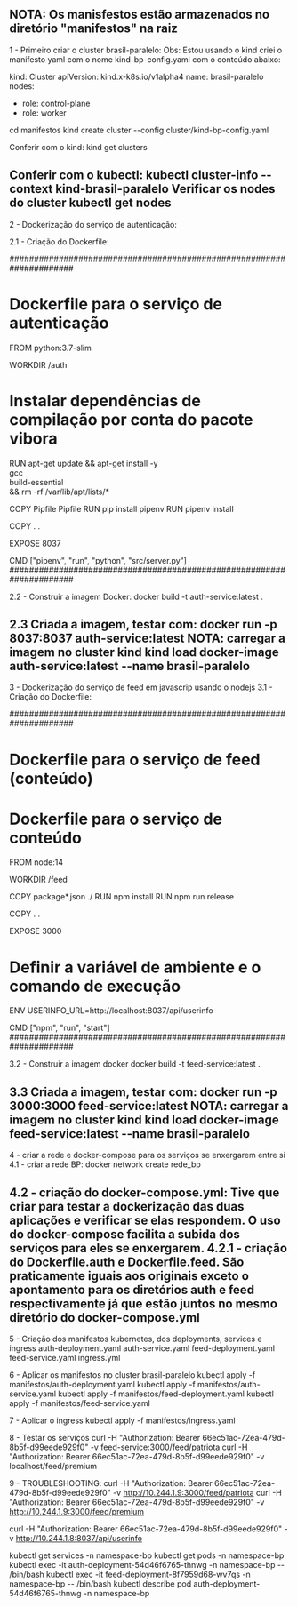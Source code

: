 NOTA: Os manisfestos estão armazenados no diretório "manifestos" na raiz
--------------------------------------------------------------------------------------

1 - Primeiro criar o cluster brasil-paralelo:
Obs: Estou usando o kind
criei o manifesto yaml com o nome kind-bp-config.yaml com o conteúdo abaixo:

kind: Cluster
apiVersion: kind.x-k8s.io/v1alpha4
name: brasil-paralelo
nodes:
- role: control-plane
- role: worker

cd manifestos
kind create cluster --config cluster/kind-bp-config.yaml

Conferir com o kind:
kind get clusters

Conferir com o kubectl:
kubectl cluster-info --context kind-brasil-paralelo
Verificar os nodes do cluster
kubectl get nodes
--------------------------------------------------------------------------------------
2 - Dockerização do serviço de autenticação:

2.1 - Criação do Dockerfile:

#####################################################################
# Dockerfile para o serviço de autenticação
FROM python:3.7-slim

WORKDIR /auth

# Instalar dependências de compilação por conta do pacote vibora
RUN apt-get update && apt-get install -y \
    gcc \
    build-essential \
    && rm -rf /var/lib/apt/lists/*

COPY Pipfile Pipfile
RUN pip install pipenv
RUN pipenv install

COPY . .

EXPOSE 8037

CMD ["pipenv", "run", "python", "src/server.py"]
#####################################################################

2.2 - Construir a imagem Docker:
docker build -t auth-service:latest .

2.3 Criada a imagem, testar com:
docker run -p 8037:8037 auth-service:latest
NOTA: carregar a imagem no cluster kind
kind load docker-image auth-service:latest --name brasil-paralelo
--------------------------------------------------------------------------------------
3 - Dockerização do serviço de feed em javascrip usando o nodejs
3.1 - Criação do Dockerfile:

#####################################################################
# Dockerfile para o serviço de feed (conteúdo)
# Dockerfile para o serviço de conteúdo
FROM node:14

WORKDIR /feed

COPY package*.json ./
RUN npm install
RUN npm run release

COPY . .

EXPOSE 3000

# Definir a variável de ambiente e o comando de execução
ENV USERINFO_URL=http://localhost:8037/api/userinfo

CMD ["npm", "run", "start"]
#####################################################################

3.2 - Construir a imagem docker
docker build -t feed-service:latest .

3.3 Criada a imagem, testar com:
docker run -p 3000:3000 feed-service:latest
NOTA: carregar a imagem no cluster kind
kind load docker-image feed-service:latest --name brasil-paralelo
-------------------------------------------------------------------------
4 - criar a rede e docker-compose para os serviços se enxergarem entre si
4.1 - criar a rede BP:
docker network create rede_bp

4.2 - criação do docker-compose.yml:
Tive que criar para testar a dockerização das duas aplicações e verificar se elas respondem. O uso do docker-compose facilita a subida dos serviços para eles se enxergarem.
4.2.1 - criação do Dockerfile.auth e Dockerfile.feed. São praticamente iguais aos originais exceto o apontamento para os diretórios auth e feed respectivamente já que estão juntos no mesmo diretório do docker-compose.yml
-------------------------------------------------------------------------

5 - Criação dos manifestos kubernetes, dos deployments, services e ingress
auth-deployment.yaml
auth-service.yaml
feed-deployment.yaml
feed-service.yaml
ingress.yml

6 - Aplicar os manifestos no cluster brasil-paralelo
kubectl apply -f manifestos/auth-deployment.yaml
kubectl apply -f manifestos/auth-service.yaml
kubectl apply -f manifestos/feed-deployment.yaml
kubectl apply -f manifestos/feed-service.yaml

7 - Aplicar o ingress
kubectl apply -f manifestos/ingress.yaml

8 - Testar os serviços
curl -H "Authorization: Bearer 66ec51ac-72ea-479d-8b5f-d99eede929f0" -v feed-service:3000/feed/patriota
curl -H "Authorization: Bearer 66ec51ac-72ea-479d-8b5f-d99eede929f0" -v localhost/feed/premium


9 - TROUBLESHOOTING:
curl -H "Authorization: Bearer 66ec51ac-72ea-479d-8b5f-d99eede929f0" -v http://10.244.1.9:3000/feed/patriota
curl -H "Authorization: Bearer 66ec51ac-72ea-479d-8b5f-d99eede929f0" -v http://10.244.1.9:3000/feed/premium

curl -H "Authorization: Bearer 66ec51ac-72ea-479d-8b5f-d99eede929f0" -v http://10.244.1.8:8037/api/userinfo

kubectl get services -n namespace-bp
kubectl get pods -n namespace-bp
kubectl exec -it auth-deployment-54d46f6765-thnwg -n namespace-bp -- /bin/bash 
kubectl exec -it feed-deployment-8f7959d68-wv7qs -n namespace-bp -- /bin/bash 
kubectl describe pod auth-deployment-54d46f6765-thnwg -n namespace-bp
